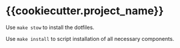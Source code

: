 {{cookiecutter.project_name}}
=============================

Use `make stow` to install the dotfiles.

Use `make install` to script installation of all necessary components.


